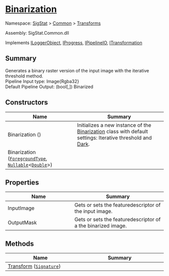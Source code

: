# [Binarization](./Binarization.md)

Namespace: [SigStat]() > [Common](./../README.md) > [Transforms](./README.md)

Assembly: SigStat.Common.dll

Implements [ILoggerObject](./../ILoggerObject.md), [IProgress](./../Helpers/IProgress.md), [IPipelineIO](./../Pipeline/IPipelineIO.md), [ITransformation](./../ITransformation.md)

## Summary
Generates a binary raster version of the input image with the iterative threshold method.  <br>Pipeline Input type: Image{Rgba32}<br>Default Pipeline Output: (bool[,]) Binarized

## Constructors

| Name<div><a href="#"><img width=375></a></div> | Summary<div><a href="#"><img width=525></a></div> | 
| --- | --- | 
| Binarization () | Initializes a new instance of the [Binarization](https://github.com/hargitomi97/sigstat/blob/master/docs/md/SigStat/Common/Transforms/Binarization.md) class with default settings: Iterative threshold and [Dark](https://github.com/hargitomi97/sigstat/blob/master/docs/md/SigStat/Common/Transforms/Binarization/ForegroundType.md). | 
| Binarization ([`ForegroundType`](./Binarization.md), [`Nullable`](https://docs.microsoft.com/en-us/dotnet/api/System.Nullable-1)\<[`Double`](https://docs.microsoft.com/en-us/dotnet/api/System.Double)>) |  | 


## Properties

| Name<div><a href="#"><img width=375></a></div> | Summary<div><a href="#"><img width=525></a></div> | 
| --- | --- | 
| InputImage | Gets or sets the featuredescriptor of the input image. | 
| OutputMask | Gets or sets the featuredescriptor of a the binarized image. | 


## Methods

| Name<div><a href="#"><img width=375></a></div> | Summary<div><a href="#"><img width=525></a></div> | 
| --- | --- | 
| [Transform](./Methods/Binarization--Transform.md) ([`Signature`](./../Signature.md)) |  | 


